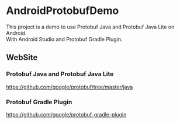 # AndroidProtobufDemo
This project is a demo to use Protobuf Java and Protobuf Java Lite on Android.  
With Android Studio and Protobuf Gradle Plugin.

## WebSite
### Protobuf Java and Protobuf Java Lite
https://github.com/google/protobuf/tree/master/java
### Protobuf Gradle Plugin
https://github.com/google/protobuf-gradle-plugin  
